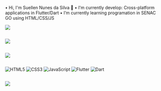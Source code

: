 • Hi, I'm Suellen Nunes da Silva 👋
• I'm currently develop: Cross-platform applications in Flutter/Dart 
• I’m currently learning programation in SENAC GO using HTML/CSS/JS

![](https://github-readme-stats.vercel.app/api?username=suellen03&theme=dark&hide_border=false&include_all_commits=true&count_private=true)<br/>
##
![](https://github-readme-streak-stats.herokuapp.com/?user=suellen03&theme=dark&hide_border=false)<br/>
##
![](https://github-readme-stats.vercel.app/api/top-langs/?username=suellen03&theme=dark&hide_border=false&include_all_commits=true&count_private=true&layout=compact)
##

##

![HTML5](https://img.shields.io/badge/html5-%23E34F26.svg?style=for-the-badge&logo=html5&logoColor=white) ![CSS3](https://img.shields.io/badge/css3-%231572B6.svg?style=for-the-badge&logo=css3&logoColor=white) ![JavaScript](https://img.shields.io/badge/javascript-%23323330.svg?style=for-the-badge&logo=javascript&logoColor=%23F7DF1E)  ![Flutter](https://img.shields.io/badge/-Flutter-05122A?style=for-the-flat&logo=flutter)
![Dart](https://img.shields.io/badge/-Dart-05122A?style=for-the-badge&logo=dart&logoColor)
##
<div>
  <a href="https://www.linkedin.com/in/suellen-nunes-65016020b/" target="_blank"><img src="https://img.shields.io/badge/-LinkedIn-%230077B5?style=for-the-badge&logo=linkedin&logoColor=white" target="_blank"></a> 
</div>
